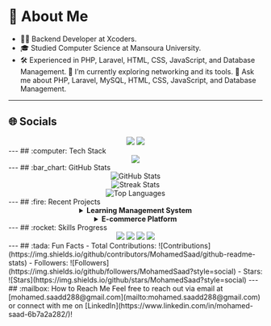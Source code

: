# :dizzy: About Me
- 👨‍💻 Backend Developer at Xcoders.
- 🎓 Studied Computer Science at Mansoura University.
- 🛠️ Experienced in PHP, Laravel, HTML, CSS, JavaScript, and Database Management.
:seedling: I’m currently exploring networking and its tools.
:speech_balloon: Ask me about PHP, Laravel, MySQL, HTML, CSS, JavaScript, and Database Management.
---
## :globe_with_meridians: Socials
<div align="center">
  <a href="https://www.linkedin.com/in/mohamed-saad-6b7a2a282/"><img src="https://img.shields.io/badge/LinkedIn-%230077B5.svg?logo=linkedin&logoColor=white"></a>
  <a href="https://www.youtube.com/@mohamedsaad5486"><img src="https://img.shields.io/badge/YouTube-%23FF0000.svg?logo=YouTube&logoColor=white"></a>
</div>
---
## :computer: Tech Stack
<div align="center">
  <img src="https://skillicons.dev/icons?i=php,laravel,html,css,js,mysql" />
</div>
---
## :bar_chart: GitHub Stats
<div align="center">
  <img src="https://github-readme-stats.vercel.app/api?username=MohamedSaad&theme=radical&hide_border=true&include_all_commits=true&count_private=true" alt="GitHub Stats" />
  <br/>
  <img src="https://github-readme-streak-stats.herokuapp.com/?user=MohamedSaad&theme=radical&hide_border=true" alt="Streak Stats" />
  <br/>
  <img src="https://github-readme-stats.vercel.app/api/top-langs/?username=MohamedSaad&layout=compact&theme=radical&hide_border=true" alt="Top Languages" />
</div>
---
## :fire: Recent Projects
<div align="center">
  <details>
    <summary><b>Learning Management System</b></summary>
    <ul>
      <li>Backend: PHP, Laravel</li>
      <li>Database: MySQL</li>
      <li>Features: User authentication, course management, and progress tracking.</li>
    </ul>
  </details>
  <details>
    <summary><b>E-commerce Platform</b></summary>
    <ul>
      <li>Backend: Laravel</li>
      <li>Database: MySQL</li>
      <li>Features: Product catalog, cart management, and payment integration.</li>
    </ul>
  </details>
</div>
---
## :rocket: Skills Progress
<div align="center">
  <img src="https://img.shields.io/badge/PHP-75%25-brightgreen" />
  <img src="https://img.shields.io/badge/Laravel-85%25-success" />
  <img src="https://img.shields.io/badge/MySQL-60%25-yellow" />
  <img src="https://img.shields.io/badge/JavaScript-50%25-orange" />
</div>
---
## :tada: Fun Facts
- Total Contributions: ![Contributions](https://img.shields.io/github/contributors/MohamedSaad/github-readme-stats)
- Followers: ![Followers](https://img.shields.io/github/followers/MohamedSaad?style=social)
- Stars: ![Stars](https://img.shields.io/github/stars/MohamedSaad?style=social)
---
## :mailbox: How to Reach Me
Feel free to reach out via email at [mohamed.saadd288@gmail.com](mailto:mohamed.saadd288@gmail.com) or connect with me on [LinkedIn](https://www.linkedin.com/in/mohamed-saad-6b7a2a282/)!
